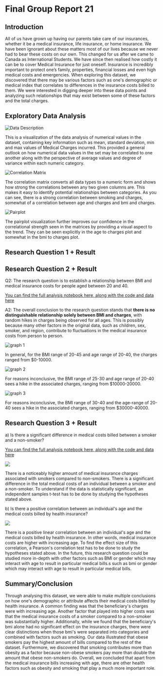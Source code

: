 # Final Group Report 21

## Introduction

All of us have grown up having our parents take care of our insurances, whether it be a medical insurance, life insurance, or home insurance. We have been ignorant about these matters most of our lives because we never had to bear these costs on our own. This changed for us after we came to Canada as International Students. We have since then realised how costly it can be to cover Medical Insurance for just oneself. Insurance is incredibly important to protect one’s family, properties, financial losses and even high medical costs and emergencies. When exploring this dataset, we discovered that there may be various factors such as one's demographic or medical index that correlates to differences in the insurance costs billed to them. We were interested in digging deeper into these data points and analyzing such relationships that may exist between some of these factors and the total charges.

## Exploratory Data Analysis

![Data Description](images/datadescr.png)

This is a visualization of the data analysis of numerical values in the dataset, containing key information such as mean, standard deviation, min and max values of Medical Charges incurred. This provided a general outlook on how numerical data values in the set may be correlated to one another along with the perspective of average values and degree of variance within each numeric category.

![Correlation Matrix](images/corrmatr.png)

The correlation matrix converts all data types to a numeric form and shows how strong the correlations between any two given columns are. This makes it easy to identify potential relationships between categories. As you can see, there is a strong correlation between smoking and charges, somewhat of a correlation between age and charges and bmi and charges.

![Pairplot](images/pairplot.png)

The pairplot visualization further improves our confidence in the correlational strength seen in the matrices by providing a visual aspect to the trend. They can be seen explicitly in the age to charges plot and somewhat in the bmi to charges plot.

## Research Question 1 + Result



## Research Question 2 + Result

Q2: The research question is to establish a relationship between BMI and medical insurance costs for people aged between 20 and 40.

[You can find the full analysis notebook here, along with the code and data here](notebooks/analysis2a.ipynb)

A2: The overall conclusion to the research question stands that **there is no distinguishable relationship solely between BMI and charges**, with random hikes in charges being observed for all ages. This is possibly because many other factors in the original data, such as children, sex, smoker, and region, contribute to fluctuations in the medical insurance costs from person to person.

![graph 1](images/analysis2a_graph1.png)

In general, for the BMI range of 20-45 and age range of 20-40, the charges ranged from $0-10000.

![graph 2](images/analysis2a_graph2.png)

For reasons inconclusive, the BMI range of 25-30 and age range of 20-40 sees a hike in the associated charges, ranging from $10000-20000.

![graph 3](images/analysis2a_graph3.png)

For reasons inconclusive, the BMI range of 30-40 and the age-range of 20-40 sees a hike in the associated charges, ranging from $30000-40000.

## Research Question 3 + Result
a) Is there a significant difference in medical costs billed between a smoker and a non-smoker?

[You can find the full analysis notebook here, along with the code and data here](notebooks/analysis3.ipynb)

![](images/Analysis_3_Plot1.png)

There is a noticeably higher amount of medical insurance charges associated with smokers compared to non-smokers. There is a significant difference in the total medical costs of an individual between a smoker and a non-smoker. To understand if the data is statistically significant, an independent samples t-test has to be done by studying the hypotheses stated above.

b) Is there a positive correlation between an individual's age and the medical costs billed by health insurance?

![](images/Analysis_3_Plot2.png)

There is a positive linear correlation between an individual's age and the medical costs billed by health insurance. In other words, medical insurance costs are higher with increasing age. To find the effect size of this correlation, a Pearson's correlation test has to be done to study the hypotheses stated above. In the future, this research question could be studied more in-depth with other factors such as BMI or gender which may interact with age to result in particular medical bills.s such as bmi or gender which may interact with age to result in particular medical bills.

## Summary/Conclusion

Through analysing this dataset, we were able to make multiple conclusions on how one's demographic or attribute affects their medical costs billed by health insurance. A common finding was that the beneficiary's charges were with increasing age. Another factor that played into higher costs was that the medical insurance costs of a smoker compared to a non-smoker was substantially higher. Additionally, while we found that the beneficiary's bmi alone had no significant effect on the insurance charges, there were clear distinctions when those bmi's were separated into categories and combined with factors such as smoking. Our data illustrated that obese smokers pay the highest amount of bills compared to the rest of the dataset. Furthermore, we discovered that smoking contributes more than obesity as a factor because non-obese smokers pay more than double the amount that obese non-smokers do. Overall, we concluded that apart from the medical insurance bills increasing with age, there are other health factors such as obesity and smoking that play a much more important role.

